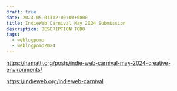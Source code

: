 ```yaml
---
draft: true
date: 2024-05-01T12:00:00+0800
title: IndieWeb Carnival May 2024 Submission
description: DESCRIPTION TODO
tags:
  - weblogpomo
  - weblogpomo2024
---
```


https://hamatti.org/posts/indie-web-carnival-may-2024-creative-environments/

https://indieweb.org/indieweb-carnival
